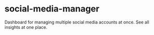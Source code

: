 # social-media-manager
Dashboard for managing multiple social media accounts at once. See all insights at one place.

